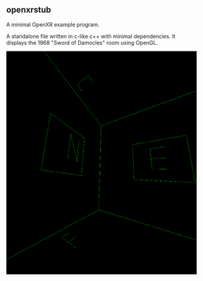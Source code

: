 openxrstub
------------

A minimal OpenXR example program.

A standalone file written in c-like c++ with minimal dependencies.
It displays the 1968 "Sword of Damocles" room using OpenGL.

![Image of Room](https://github.com/hyperlogic/openxrstub/blob/main/img/openxrstub.png)
